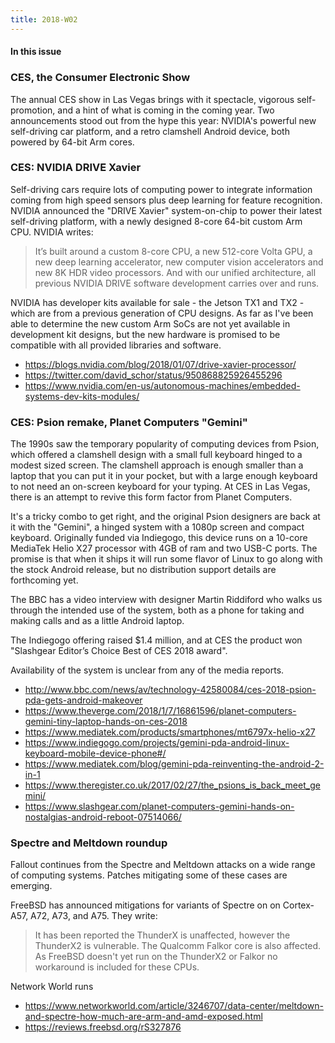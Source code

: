 ```yaml
---
title: 2018-W02
---
```


#### In this issue

### CES, the Consumer Electronic Show

The annual CES show in Las Vegas brings with it spectacle,
vigorous self-promotion, and a hint of what is coming in
the coming year. Two announcements stood out from the hype
this year: NVIDIA's powerful new self-driving car platform,
and a retro clamshell Android device, both powered by 64-bit
Arm cores.

### CES: NVIDIA DRIVE Xavier 

Self-driving cars require lots of computing power to
integrate information coming from high speed sensors
plus deep learning for feature recognition. NVIDIA
announced the "DRIVE Xavier" system-on-chip to power
their latest self-driving platform, with a newly designed 8-core
64-bit custom Arm CPU. NVIDIA writes:

> It’s built around a custom 8-core CPU, a new 512-core Volta GPU,
a new deep learning accelerator, new computer vision accelerators
and new 8K HDR video processors. And with our unified architecture,
all previous NVIDIA DRIVE software development carries over and
runs.

NVIDIA has developer kits available for sale - the Jetson TX1 and TX2 -
which are from a previous generation of CPU designs. As far as
I've been able to determine the new custom Arm SoCs are not
yet available in development kit designs, but the new hardware
is promised to be compatible with all provided libraries and software.

* https://blogs.nvidia.com/blog/2018/01/07/drive-xavier-processor/
* https://twitter.com/david_schor/status/950868825926455296
* https://www.nvidia.com/en-us/autonomous-machines/embedded-systems-dev-kits-modules/

### CES: Psion remake, Planet Computers "Gemini"

The 1990s saw the temporary popularity of computing devices
from Psion, which offered a clamshell design with a small full
keyboard hinged to a modest sized screen. The clamshell approach
is enough smaller than a laptop that you can put it in your pocket,
but with a large enough keyboard to not need an on-screen keyboard
for your typing. At CES in Las Vegas, there is an attempt to revive
this form factor from Planet Computers.

It's a tricky combo to get right, and the original Psion designers
are back at it with the "Gemini", a hinged system with a 1080p screen
and compact keyboard. Originally funded via Indiegogo, this device
runs on a 10-core MediaTek Helio X27 processor with 4GB of ram and 
two USB-C ports. The promise is that when it ships it will run some
flavor of Linux to go along with the stock Android release, but no
distribution support details are forthcoming yet.

The BBC has a video interview with designer Martin Riddiford
who walks us through the intended use of the system, both as
a phone for taking and making calls and as a little Android
laptop. 

The Indiegogo offering raised $1.4 million, and at CES the
product won "Slashgear Editor’s Choice Best of CES 2018 award".

Availability of the system is unclear from any of the media reports.

* http://www.bbc.com/news/av/technology-42580084/ces-2018-psion-pda-gets-android-makeover
* https://www.theverge.com/2018/1/7/16861596/planet-computers-gemini-tiny-laptop-hands-on-ces-2018
* https://www.mediatek.com/products/smartphones/mt6797x-helio-x27
* https://www.indiegogo.com/projects/gemini-pda-android-linux-keyboard-mobile-device-phone#/
* https://www.mediatek.com/blog/gemini-pda-reinventing-the-android-2-in-1
* https://www.theregister.co.uk/2017/02/27/the_psions_is_back_meet_gemini/
* https://www.slashgear.com/planet-computers-gemini-hands-on-nostalgias-android-reboot-07514066/

### Spectre and Meltdown roundup

Fallout continues from the Spectre and Meltdown attacks on a wide
range of computing systems. Patches mitigating some of these cases
are emerging.

FreeBSD has announced mitigations for variants of Spectre on on
Cortex-A57, A72, A73, and A75. They write:

> It has been reported the ThunderX
is unaffected, however the ThunderX2 is vulnerable. The Qualcomm
Falkor core is also affected. As FreeBSD doesn't yet run on the
ThunderX2 or Falkor no workaround is included for these CPUs.

Network World runs 

* https://www.networkworld.com/article/3246707/data-center/meltdown-and-spectre-how-much-are-arm-and-amd-exposed.html
* https://reviews.freebsd.org/rS327876
